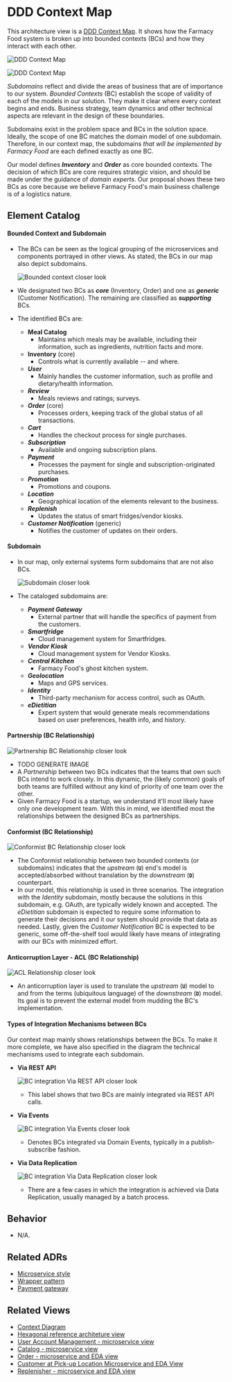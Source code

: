 # DDD Context Map

<!-- Short description of the scope and nature of this architecture view. --> 

This architecture view is a [DDD Context Map](https://learning.oreilly.com/library/view/patterns-principles-and/9781118714706/c07.xhtml). 
It shows how the Farmacy Food system is broken up into bounded contexts (BCs) and how they interact with each other. 

![DDD Context Map](../images/ddd-context-map.png)

![DDD Context Map](../images/ddd-context-map-key.png)


_Subdomains_ reflect and divide the areas of business that are of importance to our system. _Bounded Contexts_
(BC) establish the scope of validity of each of the models in our solution. They make
it clear where every context begins and ends. Business strategy, team dynamics and other technical
aspects are relevant in the design of these boundaries.

Subdomains exist in the problem space and BCs in the solution space. Ideally, the scope of one BC matches the 
domain model of one subdomain. Therefore,
in our context map, the subdomains *that will be implemented by Farmacy Food* are each defined exactly as one BC. 

Our model defines ***Inventory*** and ***Order*** as core bounded contexts.
The decision of which BCs are core requires strategic vision, and should be made under
the guidance of _domain experts_. Our proposal shows these two BCs as core because we believe Farmacy Food's
main business challenge is of a logistics nature.

## Element Catalog 

#### Bounded Context and Subdomain

- The BCs can be seen as the logical grouping of the microservices and components portrayed in other views.
As stated, the BCs in our map also depict subdomains.

    ![Bounded context closer look](../images/ddd-context-map-bc-inventory-close.png)

- We designated two BCs as **_core_** (Inventory, Order) and one as **_generic_** (Customer Notification). The
 remaining are classified as **_supporting_** BCs.

- The identified BCs are:
    - **Meal Catalog**
        - Maintains which meals may be available, including their information, such as ingredients, nutrition facts and more.
    - **Inventory** (core)
        - Controls what is currently available -- and where.
    - **_User_**
        - Mainly handles the customer information, such as profile and dietary/health information.
    - **_Review_**
        - Meals reviews and ratings; surveys.
    - **_Order_** (core)
        - Processes orders, keeping track of the global status of all transactions.
    - **_Cart_**
        - Handles the checkout process for single purchases.
    - **_Subscription_**
        - Available and ongoing subscription plans.
    - **_Payment_**
        - Processes the payment for single and subscription-originated purchases.
    - **_Promotion_**
        - Promotions and coupons.
    - **_Location_**
        - Geographical location of the elements relevant to the business.
    - **_Replenish_**
        - Updates the status of smart fridges/vendor kiosks.
    - **_Customer Notification_** (generic)
        - Notifies the customer of updates on their orders.

#### Subdomain

- In our map, only external systems form subdomains that are not also BCs.

    ![Subdomain closer look](../images/ddd-context-map-subdomain.png)

- The cataloged subdomains are:
    - **_Payment Gateway_**
        - External partner that will handle the specifics of payment from the customers.
    - **_Smartfridge_**
        - Cloud management system for Smartfridges.      
    - **_Vendor Kiosk_**
        - Cloud management system for Vendor Kiosks.
    - **_Central Kitchen_**
        - Farmacy Food's ghost kitchen system.
    - **_Geolocation_**
        - Maps and GPS services.
    - **_Identity_**
        - Third-party mechanism for access control, such as OAuth. 
    - **_eDietitian_**
        - Expert system that would generate meals recommendations based on user preferences, health info, and history.


#### Partnership (BC Relationship)
![Partnership BC Relationship closer look](../images/ddd-context-map-relationship-conformist.png)
- TODO GENERATE IMAGE
- A *Partnership* between two BCs indicates that the teams that own such BCs intend
to work closely. In this dynamic, the (likely common) goals of both teams are fulfilled without any kind of priority of one team over the other.
- Given Farmacy Food is a startup, we understand it'll most likely have only one development team. With this in mind, we identified most the
relationships between the designed BCs as partnerships.

#### Conformist (BC Relationship)
![Conformist BC Relationship closer look](../images/ddd-context-map-relationship-conformist.png)
- The Conformist relationship between two bounded contexts (or subdomains) indicates that the _upstream_ (**`U`**) end's
model is accepted/absorbed without translation by the _downstream_ (**`D`**) counterpart.
- In our model, this relationship is used in three scenarios. The integration with the _Identity_
subdomain, mostly because the solutions in this subdomain, e.g. OAuth, are typically widely known and accepted.
The _eDietitian_ subdomain is expected to require some information to generate their decisions and it our system should provide that data as needed. Lastly, given the *Customer Notification* BC is expected
to be generic, some off-the-shelf tool would likely have means of integrating with our BCs with minimized effort.

#### Anticorruption Layer - ACL (BC Relationship)
![ACL Relationship closer look](../images/ddd-context-map-relationship-acl.png)
- An anticorruption layer is used to translate the _upstream_ (**`U`**) model to and from the terms (ubiquitous language)
of the _downstream_ (**`D`**) model. Its goal is to prevent the external model from mudding the BC's implementation.    

#### Types of Integration Mechanisms between BCs

Our context map mainly shows relationships between the BCs. To make it more complete,
we have also specified in the diagram the technical mechanisms used to integrate each subdomain.

- **Via REST API**
    
    ![BC integration Via REST API closer look](../images/ddd-context-map-bc-via-rest-api.png)
    - This label shows that two BCs are mainly integrated via REST API calls.
- **Via Events**

    ![BC integration Via Events closer look](../images/ddd-context-map-bc-via-events.png)
    - Denotes BCs integrated via Domain Events, typically in a publish-subscribe fashion.

- **Via Data Replication**
    
    ![BC integration Via Data Replication closer look](../images/ddd-context-map-bc-via-data-replication.png)
    - There are a few cases in which the integration is achieved via Data Replication, usually managed
    by a batch process.

## Behavior
- N/A.
 
## Related ADRs 
- [Microservice style](../ADRs/ADR001-microservice-style.md)
- [Wrapper pattern](../ADRs/ADR004-wrapper-pattern.md)
- [Payment gateway](../ADRs/ADR002-payment-gateway.md)

<!--
- [AWS as the cloud provider](../ADRs/ADR006-aws-as-cloud-provider.md)
- [BFF pattern](../ADRs/ADR002-bff-pattern.md)cu
- [CQRS pattern](../ADRs/ADR005-cqrs-pattern.md)

-->

## Related Views
- [Context Diagram](context-diagram.md)
- [Hexagonal reference architeture view](hexagonal-reference-architecture.md)
- [User Account Management - microservice view](user-account-mgmt-microservice-view.md)
- [Catalog - microservice view](catalog-microservice-view.md)
- [Order - microservice and EDA view](order-microservice-eda-view.md)
- [Customer at Pick-up Location Microservice and EDA View](customer-pickup-microservice-eda-view.md)
- [Replenisher - microservice and EDA view](replenish-microservice-eda-view.md)

<!--
- [AWS Deployment view](aws-deployment-view.md)
--> 
